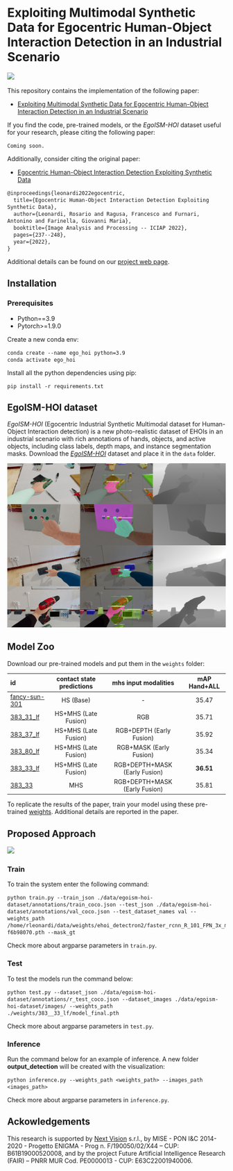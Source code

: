 # Exploiting Multimodal Synthetic Data for Egocentric Human-Object Interaction Detection in an Industrial Scenario

![](assets/images/pipeline-loop.gif)

This repository contains the implementation of the following paper:
* [Exploiting Multimodal Synthetic Data for Egocentric Human-Object Interaction Detection in an Industrial Scenario]()

If you find the code, pre-trained models, or the *EgoISM-HOI* dataset useful for your research, please citing the following paper:
```
Coming soon.
```

Additionally, consider citing the original paper:
* [Egocentric Human-Object Interaction Detection Exploiting Synthetic Data](https://arxiv.org/abs/2204.07061)
```
@inproceedings{leonardi2022egocentric,
  title={Egocentric Human-Object Interaction Detection Exploiting Synthetic Data},
  author={Leonardi, Rosario and Ragusa, Francesco and Furnari, Antonino and Farinella, Giovanni Maria},
  booktitle={Image Analysis and Processing -- ICIAP 2022},
  pages={237--248},
  year={2022},
}
```
Additional details can be found on our [project web page](http://iplab.dmi.unict.it/egoism-hoi).

## Installation
### Prerequisites
* Python==3.9
* Pytorch>=1.9.0

Create a new conda env:
```
conda create --name ego_hoi python=3.9
conda activate ego_hoi
```

Install all the python dependencies using pip:
```
pip install -r requirements.txt
```

## EgoISM-HOI dataset
*EgoISM-HOI* (Egocentric Industrial Synthetic Multimodal dataset for Human-Object Interaction detection) is a new photo-realistic dataset of EHOIs in an industrial scenario with rich 
annotations of hands, objects, and active objects, including class labels, depth maps, and instance segmentation masks. Download the [*EgoISM-HOI*](https://iplab.dmi.unict.it/sharing/egoism-hoi/datasets/egoism-hoi-dataset.zip) dataset and place it in the `data` folder.

<img src="assets/images/fig_ehoi_example_w_anns.jpg"/>

## Model Zoo
Download our pre-trained models and put them in the `weights` folder:

| id                                                                                        | contact state predictions |  mhs input modalities           | mAP Hand+ALL  |
| :----------------                                                                         | :-----------------------: | :-----------------------------: | :-----------: |
| [fancy-sun-301](https://iplab.dmi.unict.it/sharing/egoism-hoi/weights/fancy-sun-301.zip)  | HS (Base)                 |  -                              | 35.47         |
| [383_31_lf](https://iplab.dmi.unict.it/sharing/egoism-hoi/weights/383__31_lf.zip)         | HS+MHS (Late Fusion)      |  RGB                            | 35.71         |
| [383_37_lf](https://iplab.dmi.unict.it/sharing/egoism-hoi/weights/383__37_lf.zip)         | HS+MHS (Late Fusion)      |  RGB+DEPTH (Early Fusion)       | 35.92         |
| [383_80_lf](https://iplab.dmi.unict.it/sharing/egoism-hoi/weights/383__80_lf.zip)         | HS+MHS (Late Fusion)      |  RGB+MASK (Early Fusion)        | 35.34         |
| [383_33_lf](https://iplab.dmi.unict.it/sharing/egoism-hoi/weights/383__33_lf.zip)         | HS+MHS (Late Fusion)      |  RGB+DEPTH+MASK (Early Fusion)  | **36.51**     |
| [383_33](https://iplab.dmi.unict.it/sharing/egoism-hoi/weights/383__33.zip)               | MHS                       |  RGB+DEPTH+MASK (Early Fusion)  | 35.81         |

To replicate the results of the paper, train your model using these pre-trained [weights](https://iplab.dmi.unict.it/sharing/egoism-hoi/weights/faster_rcnn_R_101_FPN_3x_midas_v21-f6b98070.pth). Additional details are reported in the paper.

## Proposed Approach

![](assets/images/schema-rete-loop.gif)

### Train
To train the system enter the following command:
```
python train.py --train_json ./data/egoism-hoi-dataset/annotations/train_coco.json --test_json ./data/egoism-hoi-dataset/annotations/val_coco.json --test_dataset_names val --weights_path /home/rleonardi/data/weights/ehoi_detectron2/faster_rcnn_R_101_FPN_3x_midas_v21-f6b98070.pth --mask_gt
```
Check more about argparse parameters in `train.py`.

### Test
To test the models run the command below:
```
python test.py --dataset_json ./data/egoism-hoi-dataset/annotations/r_test_coco.json --dataset_images ./data/egoism-hoi-dataset/images/ --weights_path ./weights/383__33_lf/model_final.pth 
```
Check more about argparse parameters in `test.py`.

### Inference
Run the command below for an example of inference. A new folder **output_detection** will be created with the visualization:
```
python inference.py --weights_path <weights_path> --images_path <images_path>
```
Check more about argparse parameters in `inference.py`.

## Ackowledgements
This research is supported by [Next Vision](https://www.nextvisionlab.it/) s.r.l., by MISE - PON I\&C 2014-2020 - Progetto ENIGMA  - Prog n. F/190050/02/X44 – CUP: B61B19000520008, and by the project Future Artificial Intelligence Research (FAIR) – PNRR MUR Cod. PE0000013 - CUP: E63C22001940006.
